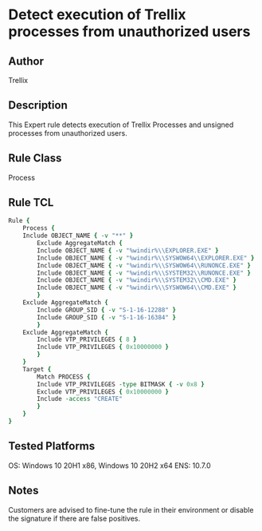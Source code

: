 # Detect execution of Trellix processes from unauthorized users

## Author
Trellix

## Description
This Expert rule detects execution of Trellix Processes and unsigned processes from unauthorized users.

## Rule Class 
Process

## Rule TCL
```tcl
Rule {
	Process {
	Include OBJECT_NAME { -v "**" }
		Exclude AggregateMatch {
		Include OBJECT_NAME { -v "%windir%\\EXPLORER.EXE" }
		Include OBJECT_NAME { -v "%windir%\\SYSWOW64\\EXPLORER.EXE" }
		Include OBJECT_NAME { -v "%windir%\\SYSWOW64\\RUNONCE.EXE" }
		Include OBJECT_NAME { -v "%windir%\\SYSTEM32\\RUNONCE.EXE" }
		Include OBJECT_NAME { -v "%windir%\\SYSTEM32\\CMD.EXE" }
		Include OBJECT_NAME { -v "%windir%\\SYSWOW64\\CMD.EXE" }
		}
	Exclude AggregateMatch {
		Include GROUP_SID { -v "S-1-16-12288" }
		Include GROUP_SID { -v "S-1-16-16384" }
        }
	Exclude AggregateMatch {
		Include VTP_PRIVILEGES { 8 }
		Include VTP_PRIVILEGES { 0x10000000 }
		}
	}
	Target {
		Match PROCESS {
		Include VTP_PRIVILEGES -type BITMASK { -v 0x8 }
		Exclude VTP_PRIVILEGES { 0x10000000 }
		Include -access "CREATE"
		}
	}
}


```

## Tested Platforms
OS: Windows 10 20H1 x86, Windows 10 20H2 x64
ENS: 10.7.0

## Notes
Customers are advised to fine-tune the rule in their environment or disable the signature if there are false positives.